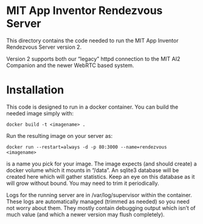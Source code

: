 

# MIT App Inventor Rendezvous Server

This directory contains the code needed to run the MIT App Inventor
Rendezvous Server version 2.

Version 2 supports both our “legacy” httpd connection to the MIT AI2
Companion and the newer WebRTC based system.


# Installation

This code is designed to run in a docker container. You can build the
needed image simply with:

    docker build -t <imagename> .

Run the resulting image on your server as:

    docker run --restart=always -d -p 80:3000 --name=rendezvous <imagename>

<imagename> is a name you pick for your image. The image expects (and
should create) a docker volume which it mounts in “/data”. An sqlite3
database will be created here which will gather statistics. Keep an
eye on this database as it will grow without bound. You may need to
trim it periodically.

Logs for the running server are in /var/log/supervisor within the
container. These logs are automatically managed (trimmed as needed) so
you need not worry about them. They mostly contain debugging output
which isn’t of much value (and which a newer version may flush
completely).

